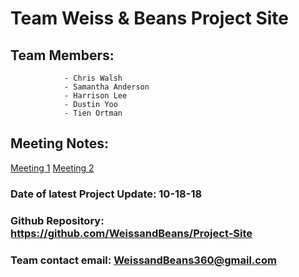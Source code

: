 # Team Weiss & Beans Project Site

## Team Members:
                - Chris Walsh
                - Samantha Anderson
                - Harrison Lee
                - Dustin Yoo
                - Tien Ortman


## Meeting Notes:
   [Meeting 1](https://docs.google.com/document/d/1D12ltyVHgUaxlGNnLVo0QXVNrJpJh_CvgHj76eHiq7Q/edit?usp=sharing)
   [Meeting 2]()


### Date of latest Project Update: 10-18-18

### Github Repository: https://github.com/WeissandBeans/Project-Site

### Team contact email: WeissandBeans360@gmail.com
